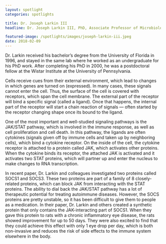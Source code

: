 ```yaml
---
layout: spotlight
categories: spotlights

title: Dr. Joseph Larkin III
headline: Dr. Joseph Larkin III, PhD, Associate Professor of Microbiology and Cell Science (University of Florida). <p> Dr. Larkin’s work focuses on the regulatory T cells of immune system, and on uncovering their connection to diabetes, lupus, and rheumatoid arthritis.

featured-image: /spotlights/images/joseph-larkin-iii.jpeg
date: 2018-02-09
---
```


Dr. Larkin received his bachelor’s degree from the University of Florida in 1996, and stayed in the same lab where he worked as an undergraduate for his PhD work. After completing his PhD in 2000, he was a postdoctoral fellow at the Wistar Institute at the University of Pennsylvania.

Cells receive cues from their external environment, which lead to changes in which genes are turned on (expressed). In many cases, these signals cannot enter the cell. Thus, the surface of the cell is covered with receptors, which span the cell membrane. The external part of the receptor will bind a specific signal (called a ligand). Once that happens, the internal part of the receptor will start a chain reaction of signals — often started by the receptor changing shape once its bound to the ligand.

One of the most important and well-studied signaling pathways is the JAK/STAT pathway, which is involved in the immune response, as well as cell proliferation and cell death. In this pathway, the ligands are often cytokines (signals given off by immune cells and taken up by neighboring cells), which bind a cytokine receptor. On the inside of the cell, the cytokine receptor is attached to a protein called JAK, which activates other proteins. When the cytokine binds its receptor, the attached JAK is activated and it activates two STAT proteins, which will partner up and enter the nucleus to make changes to RNA transcription.

In recent paper, Dr. Larkin and colleagues investigated two proteins called SOCS1 and SOCS3. These two proteins are part of a family of 8 closely-related proteins, which can block JAK from interacting with the STAT proteins. The ability to dial back the JAK/STAT pathway has a lot of therapeutic potential for treating autoimmune diseases. However, the SOCS proteins are pretty unstable, so it has been difficult to give them to people as a medication. In their paper, Dr. Larkin and others created a synthetic protein that only contains the JAK-interacting part of SOCS1. When they gave this protein to rats with a chronic inflammatory eye disease, the rats showed improvement for up to 50 days. They were also excited to find that they could achieve this effect with only 1 eye drop per day, which is both non-invasive and reduces the risk of side effects to the immune system elsewhere in the body.